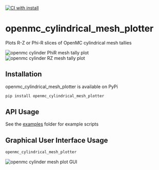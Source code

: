 [![CI with install](https://github.com/fusion-energy/openmc_cylindrical_mesh_plotter/actions/workflows/ci_with_install.yml/badge.svg)](https://github.com/fusion-energy/openmc_cylindrical_mesh_plotter/actions/workflows/ci_with_install.yml)

# openmc_cylindrical_mesh_plotter

Plots R-Z or Phi-R slices of OpenMC cylindrical mesh tallies


![openmc cylinder PhiR mesh tally plot](https://user-images.githubusercontent.com/8583900/227660135-8ac2eb69-829c-4788-ae02-f9e4b1465aa6.png)
![openmc cylinder RZ mesh tally plot](https://user-images.githubusercontent.com/8583900/227660142-99bcb264-57f8-47d6-b9ff-d211645fe185.png)



## Installation

openmc_cylindrical_mesh_plotter is available on PyPi

```bash
pip install openmc_cylindrical_mesh_plotter
```

## API Usage

See the [examples](https://github.com/fusion-energy/openmc_cylindrical_mesh_plotter/tree/main/examples) folder for example scripts

## Graphical User Interface Usage

```bash
openmc_cylindrical_mesh_plotter
```

![openmc cylinder mesh plot GUI](https://user-images.githubusercontent.com/8583900/228016577-d5d9f541-1b4d-4d9b-a207-f3f1d08e27a8.gif)
